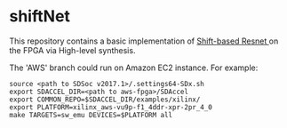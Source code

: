 # shiftNet
This repository contains a basic implementation of  <a href="https://arxiv.org/abs/1711.08141" target="_blank"> Shift-based Resnet </a> on the FPGA via High-level synthesis. 

The 'AWS' branch could run on Amazon EC2 instance. For example:
  ```
  source <path to SDSoc v2017.1>/.settings64-SDx.sh
  export SDACCEL_DIR=<path to aws-fpga>/SDAccel
  export COMMON_REPO=$SDACCEL_DIR/examples/xilinx/
  export PLATFORM=xilinx_aws-vu9p-f1_4ddr-xpr-2pr_4_0
  make TARGETS=sw_emu DEVICES=$PLATFORM all
  ```

